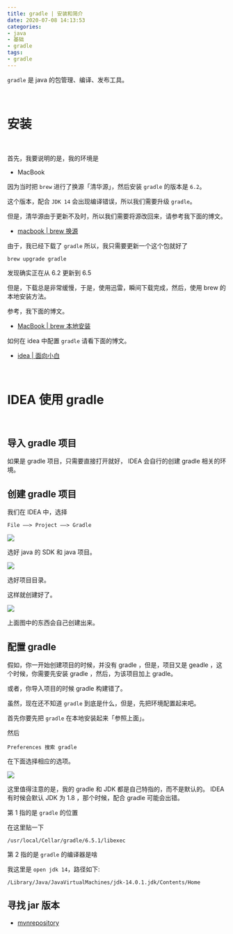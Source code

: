 ```yaml
---
title: gradle | 安装和简介
date: 2020-07-08 14:13:53
categories:
- java
- 基础
- gradle
tags:
- gradle
---
```

`gradle` 是 java 的包管理、编译、发布工具。

<!-- more -->

<br/>

# 安装

<br/>

首先，我要说明的是，我的环境是

- MacBook

因为当时把 `brew` 进行了换源「清华源」，然后安装 `gradle` 的版本是 `6.2`。

这个版本，配合 `JDK 14` 会出现编译错误，所以我们需要升级 `gradle`。

但是，清华源由于更新不及时，所以我们需要将源改回来，请参考我下面的博文。

- [macbook | brew 换源](https://benpaodewoniu.github.io/2020/02/10/macbook9/)

由于，我已经下载了 `gradle` 所以，我只需要更新一个这个包就好了

	brew upgrade gradle

发现确实正在从 6.2 更新到 6.5

但是，下载总是非常缓慢，于是，使用迅雷，瞬间下载完成，然后，使用 brew 的本地安装方法。

参考，我下面的博文。

- [MacBook | brew 本地安装](https://benpaodewoniu.github.io/2020/02/10/macbook8/)

如何在 idea 中配置 `gradle` 请看下面的博文。

- [idea | 面向小白](https://benpaodewoniu.github.io/2020/07/08/idea0/)

<br/>

# IDEA 使用 gradle

<br/>

## 导入 gradle 项目

如果是 gradle 项目，只需要直接打开就好， IDEA 会自行的创建 gradle 相关的环境。

## 创建 gradle 项目

我们在 IDEA 中，选择

	File ——> Project ——> Gradle

![](/images/gradle/2_0.png)

选好 java 的 SDK 和 java 项目。

![](/images/gradle/2_1.png)

选好项目目录。

这样就创建好了。

![](/images/gradle/2_2.png)

上面图中的东西会自己创建出来。

## 配置 gradle

假如，你一开始创建项目的时候，并没有 gradle ，但是，项目又是 geadle ，这个时候，你需要先安装 gradle ，然后，为该项目加上 gradle。

或者，你导入项目的时候 gradle 构建错了。

虽然，现在还不知道 `gradle` 到底是什么，但是，先把环境配置起来吧。

首先你要先把 `gradle` 在本地安装起来「参照上面」。

然后

	Preferences 搜索 gradle

在下面选择相应的选项。

![](/images/idea/0_1.png)

这里值得注意的是，我的 gradle 和 JDK 都是自己特指的，而不是默认的。 IDEA 有时候会默认 JDK 为 1.8 ，那个时候，配合 gradle 可能会出错。

第 1 指的是 `gradle` 的位置

在这里贴一下

	/usr/local/Cellar/gradle/6.5.1/libexec

第 2 指的是 `gradle` 的编译器是啥

我这里是 `open jdk 14`，路径如下:

	/Library/Java/JavaVirtualMachines/jdk-14.0.1.jdk/Contents/Home

## 寻找 jar 版本

- [mvnrepository](https://mvnrepository.com/)

